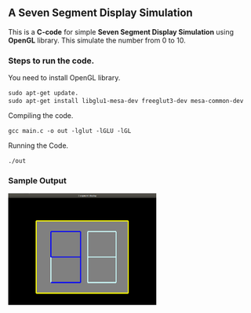 ## A Seven Segment Display Simulation

This is a **C-code** for simple **Seven Segment Display Simulation** using **OpenGL** library. This simulate the number from 0 to 10.

### Steps to run the code.

You need to install OpenGL library.

```
sudo apt-get update.
sudo apt-get install libglu1-mesa-dev freeglut3-dev mesa-common-dev
```

Compiling the code.

```
gcc main.c -o out -lglut -lGLU -lGL
```

Running the Code.

```
./out
```

### Sample Output

<img align="left" alt="output" width="60%" src="./assets/output.png" />
